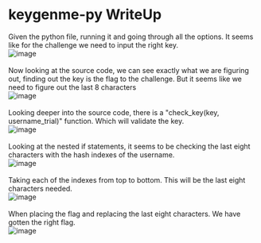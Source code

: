 # keygenme-py WriteUp

Given the python file, running it and going through all the options. It seems like for the challenge we need to input the right key.</br>
![image](https://github.com/ShadowBringer007/CTF_Repository/assets/47370367/50b4817b-6960-43df-9894-1bc2a301e357)</br>
</br>
Now looking at the source code, we can see exactly what we are figuring out, finding out the key is the flag to the challenge. But it seems like we need to figure out the last 8 characters</br>
![image](https://github.com/ShadowBringer007/CTF_Repository/assets/47370367/403938a7-9f08-437a-a549-4da424842579)</br>
</br>
Looking deeper into the source code, there is a "check_key(key, username_trial)" function. Which will validate the key.</br>
![image](https://github.com/ShadowBringer007/CTF_Repository/assets/47370367/fc3e144b-ee95-4f40-b5dd-80fa30035d5e)</br>
</br>
Looking at the nested if statements, it seems to be checking the last eight characters with the hash indexes of the username.</br>
![image](https://github.com/ShadowBringer007/CTF_Repository/assets/47370367/f8d6680b-1300-4c55-a169-9437e069fbe5)</br>
</br>
Taking each of the indexes from top to bottom. This will be the last eight characters needed.</br>
![image](https://github.com/ShadowBringer007/CTF_Repository/assets/47370367/3b7984de-1791-4b39-8539-1d4adbb7b2b6)</br>
</br>
When placing the flag and replacing the last eight characters. We have gotten the right flag.</br>
![image](https://github.com/ShadowBringer007/CTF_Repository/assets/47370367/c58bbaf1-a21a-4a78-b81d-e74100cf78f9)

